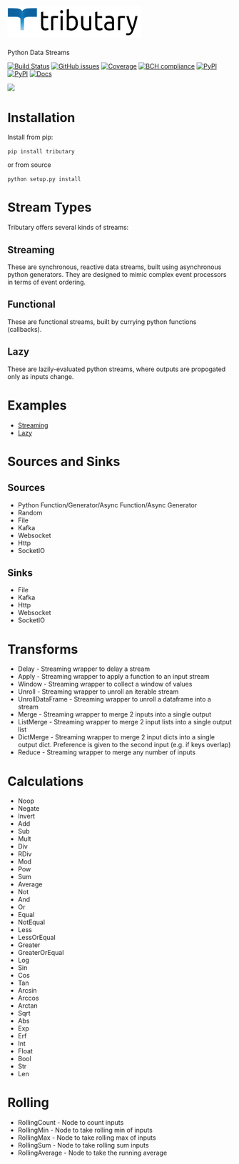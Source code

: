 # <a href="https://tributary.readthedocs.io"><img src="docs/img/icon.png" width="300"></a>
Python Data Streams

[![Build Status](https://dev.azure.com/tpaine154/tributary/_apis/build/status/timkpaine.tributary?branchName=master)](https://dev.azure.com/tpaine154/tributary/_build/latest?definitionId=2&branchName=master)
[![GitHub issues](https://img.shields.io/github/issues/timkpaine/tributary.svg)](https://github.com/timkpaine/tributary/issues)
[![Coverage](https://img.shields.io/azure-devops/coverage/tpaine154/tributary/2)](https://dev.azure.com/tpaine154/tributary/_build?definitionId=2&_a=summary)
[![BCH compliance](https://bettercodehub.com/edge/badge/timkpaine/tributary?branch=master)](https://bettercodehub.com/)
[![PyPI](https://img.shields.io/pypi/l/tributary.svg)](https://pypi.python.org/pypi/tributary)
[![PyPI](https://img.shields.io/pypi/v/tributary.svg)](https://pypi.python.org/pypi/tributary)
[![Docs](https://img.shields.io/readthedocs/tributary.svg)](https://tributary.readthedocs.io)

![](https://raw.githubusercontent.com/timkpaine/tributary/master/docs/img/example.gif)


# Installation
Install from pip:

`pip install tributary`

or from source

`python setup.py install`

# Stream Types
Tributary offers several kinds of streams:

## Streaming
These are synchronous, reactive data streams, built using asynchronous python generators. They are designed to mimic complex event processors in terms of event ordering.

## Functional
These are functional streams, built by currying python functions (callbacks). 

## Lazy
These are lazily-evaluated python streams, where outputs are propogated only as inputs change.

# Examples
- [Streaming](docs/examples/streaming.md)
- [Lazy](docs/examples/lazy/lazy.md)

# Sources and Sinks
## Sources
- Python Function/Generator/Async Function/Async Generator
- Random
- File
- Kafka
- Websocket
- Http
- SocketIO

## Sinks
- File
- Kafka
- Http
- Websocket
- SocketIO

# Transforms
- Delay - Streaming wrapper to delay a stream
- Apply - Streaming wrapper to apply a function to an input stream
- Window - Streaming wrapper to collect a window of values
- Unroll - Streaming wrapper to unroll an iterable stream
- UnrollDataFrame - Streaming wrapper to unroll a dataframe into a stream
- Merge - Streaming wrapper to merge 2 inputs into a single output
- ListMerge - Streaming wrapper to merge 2 input lists into a single output list
- DictMerge - Streaming wrapper to merge 2 input dicts into a single output dict. Preference is given to the second input (e.g. if keys overlap)
- Reduce - Streaming wrapper to merge any number of inputs

# Calculations
- Noop
- Negate
- Invert
- Add
- Sub
- Mult
- Div
- RDiv
- Mod
- Pow
- Sum
- Average
- Not
- And
- Or
- Equal
- NotEqual
- Less
- LessOrEqual
- Greater
- GreaterOrEqual
- Log
- Sin
- Cos
- Tan
- Arcsin
- Arccos
- Arctan
- Sqrt
- Abs
- Exp
- Erf
- Int
- Float
- Bool
- Str
- Len

# Rolling
- RollingCount - Node to count inputs
- RollingMin - Node to take rolling min of inputs
- RollingMax - Node to take rolling max of inputs
- RollingSum - Node to take rolling sum inputs
- RollingAverage - Node to take the running average
